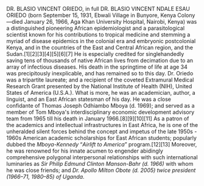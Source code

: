 DR. BLASIO VINCENT ORIEDO, in full DR. BLASIO VINCENT NDALE ESAU ORIEDO (born September 15, 1931, Ebwali Village in Bunyore, Kenya Colony—died January 26, 1966, Aga Khan University Hospital, Nairobi, Kenya) was a distinguished pioneering African epidemiologist and a parasitological scientist known for his contributions to tropical medicine and stemming a myriad of disease epidemics in the colonial era and embryonic postcolonial Kenya, and in the countries of the East and Central African region, and the Sudan.[1][2][3][4][5][6][7] He is especially credited for singlehandedly saving tens of thousands of native African lives from decimation due to an array of infectious diseases. His death in the springtime of life at age 34 was precipitously inexplicable, and has remained so to this day. Dr. Oriedo was a tripartite laureate; and a recipient of the coveted Extramural Medical Research Grant presented by the National Institute of Health (NIH), United States of America (U.S.A.). What is more, he was an academician, author, a linguist, and an East African statesman of his day. He was a close confidante of Thomas Joseph Odhiambo Mboya (d. 1969); and served as a member of Tom Mboya's interdisciplinary economic development advisory team from 1965 till his death in January 1966.[8][9][10][11] As a patron of the academics and intellectual infrastructures in East Africa, he is one of the unheralded silent forces behind the concept and impetus of the late 1950s - 1960s American academic scholarships for East African students; popularly dubbed the _Mboya-Kennedy_ “_Airlift to America_” program.[12][13] Moreover, he was renowned for his innate acumen to engender abidingly comprehensive polygonal interpersonal relationships with such international luminaries as _Sir Philip Edmund Clinton Manson-Bahr_ _(d. 1966)_ with whom he was close friends; and _Dr. Apollo Milton Obote_ _(d. 2005) twice president (1966–71, 1980–85) of Uganda_.
